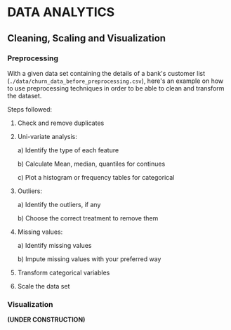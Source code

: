 # DATA ANALYTICS
## Cleaning, Scaling and Visualization

### Preprocessing

With a given data set containing the details of a bank's customer list (`./data/churn_data_before_preprocessing.csv`), here's an example on how to use preprocessing techniques in order to be able to clean and transform the dataset.

Steps followed:

1. Check and remove duplicates

2. Uni-variate analysis:

    a) Identify the type of each feature
    
    b) Calculate Mean, median, quantiles for continues
    
    c) Plot a histogram or frequency tables for categorical

3. Outliers:
    
    a) Identify the outliers, if any

    b) Choose the correct treatment to remove them

4. Missing values:

    a) Identify missing values

    b) Impute missing values with your preferred way

5. Transform categorical variables

6. Scale the data set



### Visualization

**(UNDER CONSTRUCTION)**
